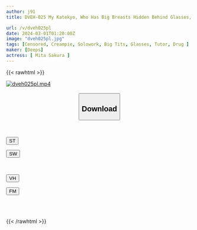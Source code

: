 ```yaml
---
author: j91
title: DVEH-025 My Katekyo, Who Has Big Breasts Hidden Behind Glasses, Becomes An Erotic Lover With Aphrodisiacs And Money! Today We Are Also Delivering Live Creampie Videos! Sakura Mita

url: /v/dveh025pl
date: 2024-03-01T01:20:00Z
image: "dveh025pl.jpg"
tags: [Censored, Creampie, Solowork, Big Tits, Glasses, Tutor, Drug	]
maker: [Deeps]
actress: [ Mita Sakura ]
---
```



{{< rawhtml >}}

<div class="video" data-videoid="r3vvjbLj0KSGBQ">
    <a href="javascript:;">
        <img src="/v/dveh025pl/dveh025pl.jpg" width="WIDTH" height="HEIGHT" alt="dveh025pl.mp4" loading="lazy">
    </a>
</div>

<script type="text/javascript" src="https://j91.asia/asset/on-demand-st.js"></script>

<br>
  <link rel="stylesheet" href="https://j91.asia/asset/bs5.css">
  
  <center>
  <button class="btn btn-primary" type="button" data-bs-toggle="collapse" data-bs-target=".multi-collapse" aria-expanded="false" aria-controls="multiCollapseExample1 multiCollapseExample2"><h2>Download</h2></button></center>
</p>
<div class="row">
  <div class="col">
    <div class="collapse multi-collapse" id="multiCollapseExample1">
      <div class="card card-body">
	      	      <br>
<div class="buttons">  
<p><a href="https://streamtape.to/v/r3vvjbLj0KSGBQ" target="_blank"><button class="btn-hover color-3"><i class="fa fa-download"></i> ST</button></a></p>
<p><a href="https://cdnwish.com/hp18wo23bi7t" target="_blank"><button class="btn-hover color-2"><i class="fa fa-download"></i> SW</button></a></p></div>
    </div>
  </div>
</div>
  <div class="col">
    <div class="collapse multi-collapse" id="multiCollapseExample2">
      <div class="card card-body">
	      <br>
<div class="buttons">
<p><a href="https://vidhidepro.com/f/dxq15jaudtun"><button class="btn-hover color-9"><i class="fa fa-download"></i> VH</button></a></p>
<p><a href="https://filemoon.sx/d/zwe130lx22t2"><button class="btn-hover color-8"><i class="fa fa-download"></i> FM</button></a></p></div>
<br><br>
      </div>
    </div>
  </div>
</div>

{{< /rawhtml >}}
